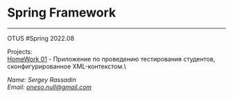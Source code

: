 # Spring Framework

---

OTUS #Spring 2022.08

Projects:\
[HomeWork 01](HW01-IntroductionSpring) - Приложение по проведению тестирования студентов, сконфигурированное XML-контекстом.\


*Name: Sergey Rassadin\
Email: oneso.null@gmail.com*
